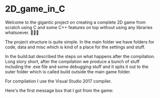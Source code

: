 # 2D_game_in_C

Welcome to the gigantic project on creating a complete 2D game from scratch using C and some C++ features on top without using any libraries whatsoever. 🎉🎉🎉

The project structure is quite simple. In the main folder we have folders for code, data and misc which is kind of a place for the settings and stuff. 

In the build.bat described the steps on what happens after the compilation. Long story short, after the compilation we produce a bunch of stuff including the .exe file and some debugging stuff and it spits it out to the outer folder which is called build outside the main game folder.

For compilation I use the Visual Studio 2017 compiler.

Here's the first message box that I got from the game: 

